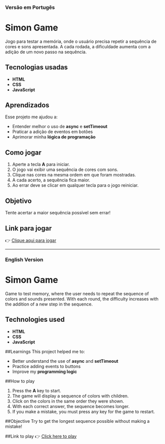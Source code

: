 
### Versão em Portugês 
# Simon Game

Jogo para testar a memória, onde o usuário precisa repetir a sequência de cores e sons apresentada. A cada rodada, a dificuldade aumenta com a adição de um novo passo na sequência.

## Tecnologias usadas
- **HTML**
- **CSS**
- **JavaScript**

## Aprendizados
Esse projeto me ajudou a:
- Entender melhor o uso de **async** e **setTimeout**
- Praticar a adição de eventos em botões
- Aprimorar minha **lógica de programação**

## Como jogar
1. Aperte a tecla **A** para iniciar.
2. O jogo vai exibir uma sequência de cores com sons.
3. Clique nas cores na mesma ordem em que foram mostradas.
4. A cada acerto, a sequência fica maior.
5. Ao errar deve se clicar em qualquer tecla para o jogo reiniciar.

## Objetivo
Tente acertar a maior sequência possível sem errar!

## Link para jogar
👉 [Clique aqui para jogar](https://josuekla.github.io/Project-Simon-Game-Challenge/)


___

### English Version
# Simon Game

Game to test memory, where the user needs to repeat the sequence of colors and sounds presented. With each round, the difficulty increases with the addition of a new step in the sequence.

## Technologies used
- **HTML**
- **CSS**
- **JavaScript**

##Learnings
This project helped me to:
- Better understand the use of **async** and **setTimeout**
- Practice adding events to buttons
- Improve my **programming logic**

##How to play
1. Press the **A** key to start.
2. The game will display a sequence of colors with children.
3. Click on the colors in the same order they were shown.
4. With each correct answer, the sequence becomes longer.
5. If you make a mistake, you must press any key for the game to restart.

##Objective
Try to get the longest sequence possible without making a mistake!

##Link to play
👉 [Click here to play](https://josuekla.github.io/Project-Simon-Game-Challenge/)
